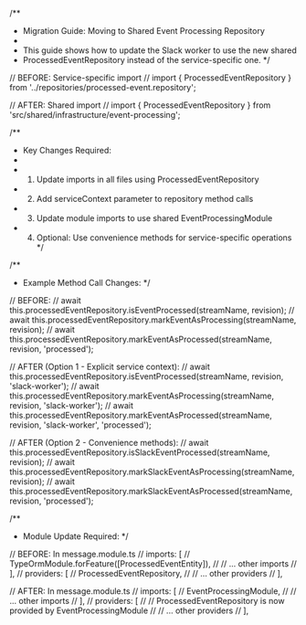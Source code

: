 /\*\*

- Migration Guide: Moving to Shared Event Processing Repository
-
- This guide shows how to update the Slack worker to use the new shared
- ProcessedEventRepository instead of the service-specific one.
  \*/

// BEFORE: Service-specific import
// import { ProcessedEventRepository } from '../repositories/processed-event.repository';

// AFTER: Shared import
// import { ProcessedEventRepository } from 'src/shared/infrastructure/event-processing';

/\*\*

- Key Changes Required:
-
- 1.  Update imports in all files using ProcessedEventRepository
- 2.  Add serviceContext parameter to repository method calls
- 3.  Update module imports to use shared EventProcessingModule
- 4.  Optional: Use convenience methods for service-specific operations
      \*/

/\*\*

- Example Method Call Changes:
  \*/

// BEFORE:
// await this.processedEventRepository.isEventProcessed(streamName, revision);
// await this.processedEventRepository.markEventAsProcessing(streamName, revision);
// await this.processedEventRepository.markEventAsProcessed(streamName, revision, 'processed');

// AFTER (Option 1 - Explicit service context):
// await this.processedEventRepository.isEventProcessed(streamName, revision, 'slack-worker');
// await this.processedEventRepository.markEventAsProcessing(streamName, revision, 'slack-worker');
// await this.processedEventRepository.markEventAsProcessed(streamName, revision, 'slack-worker', 'processed');

// AFTER (Option 2 - Convenience methods):
// await this.processedEventRepository.isSlackEventProcessed(streamName, revision);
// await this.processedEventRepository.markSlackEventAsProcessing(streamName, revision);
// await this.processedEventRepository.markSlackEventAsProcessed(streamName, revision, 'processed');

/\*\*

- Module Update Required:
  \*/

// BEFORE: In message.module.ts
// imports: [
// TypeOrmModule.forFeature([ProcessedEventEntity]),
// // ... other imports
// ],
// providers: [
// ProcessedEventRepository,
// // ... other providers
// ],

// AFTER: In message.module.ts
// imports: [
// EventProcessingModule,
// // ... other imports
// ],
// providers: [
// // ProcessedEventRepository is now provided by EventProcessingModule
// // ... other providers
// ],
